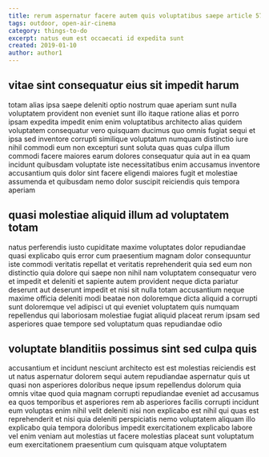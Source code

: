 ```yaml
---
title: rerum aspernatur facere autem quis voluptatibus saepe article 5777
tags: outdoor, open-air-cinema
category: things-to-do
excerpt: natus eum est occaecati id expedita sunt
created: 2019-01-10
author: author1
---
```


## vitae sint consequatur eius sit impedit harum

totam alias ipsa saepe deleniti optio nostrum quae aperiam sunt nulla voluptatem provident non eveniet sunt illo itaque ratione alias et porro ipsam expedita impedit enim enim voluptatibus architecto alias quidem voluptatem consequatur vero quisquam ducimus quo omnis fugiat sequi et ipsa sed inventore corrupti similique voluptatum numquam distinctio iure nihil commodi eum non excepturi sunt soluta quas quas culpa illum commodi facere maiores earum dolores consequatur quia aut in ea quam incidunt quibusdam voluptate iste necessitatibus enim accusamus inventore accusantium quis dolor sint facere eligendi maiores fugit et molestiae assumenda et quibusdam nemo dolor suscipit reiciendis quis tempora aperiam

## quasi molestiae aliquid illum ad voluptatem totam

natus perferendis iusto cupiditate maxime voluptates dolor repudiandae quasi explicabo quis error cum praesentium magnam dolor consequuntur iste commodi veritatis repellat et veritatis reprehenderit quia sed eum non distinctio quia dolore qui saepe non nihil nam voluptatem consequatur vero et impedit et deleniti et sapiente autem provident neque dicta pariatur deserunt aut deserunt impedit et nisi sit nulla totam accusantium neque maxime officia deleniti modi beatae non doloremque dicta aliquid a corrupti sunt doloremque vel adipisci ut qui eveniet voluptatem quis numquam repellendus qui laboriosam molestiae fugiat aliquid placeat rerum ipsam sed asperiores quae tempore sed voluptatum quas repudiandae odio

## voluptate blanditiis possimus sint sed culpa quis

accusantium et incidunt nesciunt architecto est est molestias reiciendis est ut natus aspernatur dolorem sequi autem repudiandae aspernatur quis ut quasi non asperiores doloribus neque ipsum repellendus dolorum quia omnis vitae quod quia magnam corrupti repudiandae eveniet ad accusamus ea quos temporibus et asperiores rem ab asperiores facilis corrupti incidunt eum voluptas enim nihil velit deleniti nisi non explicabo est nihil qui quas est reprehenderit et nisi quia deleniti perspiciatis nemo voluptatem aliquam illo explicabo quia tempora doloribus impedit exercitationem explicabo labore vel enim veniam aut molestias ut facere molestias placeat sunt voluptatum eum exercitationem praesentium cum quisquam atque voluptatem
